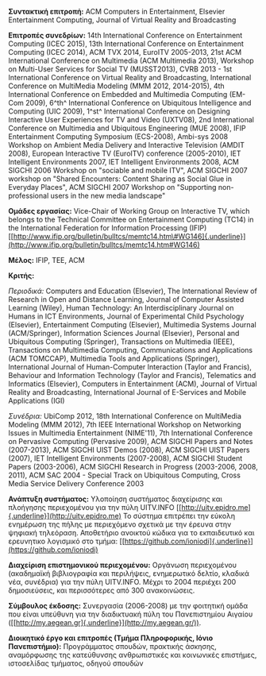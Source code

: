 
**Συντακτική επιτροπή:** ACM Computers in Entertainment, Elsevier
Entertainment Computing, Journal of Virtual Reality and Broadcasting

**Επιτροπές συνεδρίων:** 14th International Conference on Entertainment
Computing (ICEC 2015), 13th International Conference on Entertainment
Computing (ICEC 2014), ACM TVX 2014, EuroITV 2005-2013, 21st ACM
International Conference on Multimedia (ACM Multimedia 2013), Workshop
on Multi-User Services for Social TV (MUSST2013), CVRB 2013 - 1st
International Conference on Virtual Reality and Broadcasting,
International Conference on MultiMedia Modeling (MMM 2012, 2014-2015),
4th International Conference on Embedded and Multimedia Computing
(EM-Com 2009), 6^th^ International Conference on Ubiquitous Intelligence
and Computing (UIC 2009), 1^st^ International Conference on Designing
Interactive User Experiences for TV and Video (UXTV08), 2nd
International Conference on Multimedia and Ubiquitous Engineering (MUE
2008), IFIP Entertainment Computing Symposium (ECS-2008), Ambi-sys 2008
Workshop on Ambient Media Delivery and Interactive Television (AMDIT
2008), European Interactive TV (EuroITV) conference (2005-2010), IET
Intelligent Environments 2007, IET Intelligent Environments 2008, ACM
SIGCHI 2006 Workshop on "sociable and mobile ITV", ACM SIGCHI 2007
workshop on "Shared Encounters: Content Sharing as Social Glue in
Everyday Places", ACM SIGCHI 2007 Workshop on "Supporting
non-professional users in the new media landscape"

**Ομάδες εργασίας:** Vice-Chair of Working Group on Interactive TV,
which belongs to the Technical Committee on Entertainment Computing
(TC14) in the International Federation for Information Processing (IFIP)
[[http://www.ifip.org/bulletin/bulltcs/memtc14.htm\#WG146]{.underline}](http://www.ifip.org/bulletin/bulltcs/memtc14.htm#WG146)

**Μέλος:** IFIP, TEE, ACM

**Κριτής:**

*Περιοδικά:* Computers and Education (Elsevier), The
International Review of Research in Open and Distance Learning, Journal
of Computer Assisted Learning (Wiley), Human Technology: An
Interdisciplinary Journal on Humans in ICT Environments, Journal of
Experimental Child Psychology (Elsevier), Entertainment Computing
(Elsevier), Multimedia Systems Journal (ACM/Springer), Information
Sciences Journal (Elsevier), Personal and Ubiquitous Computing
(Springer), Transactions on Multimedia (IEEE), Transactions on
Multimedia Computing, Communications and Applications (ACM TOMCCAP),
Multimedia Tools and Applications (Springer), International Journal of
Human-Computer Interaction (Taylor and Francis), Behaviour and
Information Technology (Taylor and Francis), Telematics and Informatics
(Elsevier), Computers in Entertainment (ACM), Journal of Virtual Reality
and Broadcasting, International Journal of E-Services and Mobile
Applications (IGI) 

*Συνέδρια:* UbiComp 2012, 18th International
Conference on MultiMedia Modeling (MMM 2012), 7th IEEE International
Workshop on Networking Issues in Multimedia Entertainment (NIME\'11),
7th International Conference on Pervasive Computing (Pervasive 2009),
ACM SIGCHI Papers and Notes (2007-2013), ACM SIGCHI UIST Demos (2008),
ACM SIGCHI UIST Papers (2007), IEΤ Intelligent Environments (2007-2008),
ACM SIGCHI Student Papers (2003-2006), ACM SIGCHI Research in Progress
(2003-2006, 2008, 2011), ACM SAC 2004 - Special Track on Ubiquitous
Computing, Cross Media Service Delivery Conference 2003

**Ανάπτυξη συστήματος:** Υλοποίηση συστήματος διαχείρισης και πλοήγησης
περιεχομένου για την πύλη UITV.INFO
[[http://uitv.epidro.me]{.underline}](http://uitv.epidro.me) Το σύστημα
επιτρέπει την εύκολη ενημέρωση της πήλης με περιεχόμενο σχετικά με την
έρευνα στην ψηφιακή τηλεόραση. Αποθετήριο ανοικτού κώδικα για το
εκπαιδευτικό και ερευνητικο λογισμικό στο τμήμα:
[[https://github.com/ioniodi]{.underline}](https://github.com/ioniodi)

**Διαχείριση επιστημονικού περιεχομένου:** Οργάνωση περιεχομένου
(ακαδημαϊκή βιβλιογραφία και περιλήψεις, ενημερωτικό δελτίο, κλαδικά
νέα, συνέδρια) για την πύλη UITV.INFO. Μέχρι το 2004 περιέχει 200
δημοσιεύσεις, και περισσότερες από 300 ανακοινώσεις.

**Σύμβουλος έκδοσης:** Συνεργασία (2006-2008) με την φοιτητική ομάδα που
είναι υπεύθυνη για την διαδικτυακή πύλη του Πανεπιστημίου Αιγαίου
([[http://my.aegean.gr]{.underline}](http://my.aegean.gr/)).

**Διοικητικό έργο και επιτροπές (Τμήμα Πληροφορικής, Ιόνιο
Πανεπιστήμιο):** Προγράμματος σπουδών, πρακτικής άσκησης, αναμόρφωσης της κατεύθυνσης ανθρωπιστικές και κοινωνικές επιστήμες, ιστοσελίδας τμήματος, οδηγού σπουδών
